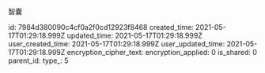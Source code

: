 智囊

id: 7984d380090c4cf0a2f0cd12923f8468
created_time: 2021-05-17T01:29:18.999Z
updated_time: 2021-05-17T01:29:18.999Z
user_created_time: 2021-05-17T01:29:18.999Z
user_updated_time: 2021-05-17T01:29:18.999Z
encryption_cipher_text: 
encryption_applied: 0
is_shared: 0
parent_id: 
type_: 5